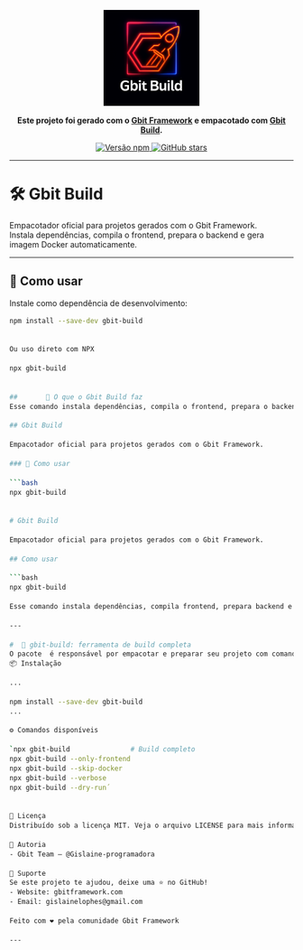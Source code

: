 <p align="center">
  <img src="./assets/gbit-build.png" alt="Powered by Gbit" width="170"/>
</p>


<p align="center">
  <strong>Este projeto foi gerado com o <a href="https://www.npmjs.com/package/create-gbit-app">Gbit Framework</a> e empacotado com <a href="https://www.npmjs.com/package/gbit-build">Gbit Build</a>.</strong>
</p>

<p align="center">
  <a href="https://www.npmjs.com/package/gbit-build">
    <img src="https://img.shields.io/npm/v/gbit-build" alt="Versão npm">
  </a>
  <a href="https://github.com/Gislaine-programadora/gbit-build">
    <img src="https://img.shields.io/github/stars/Gislaine-programadora/gbit-build?style=social" alt="GitHub stars">
  </a>
</p>

---

# 🛠️ Gbit Build

Empacotador oficial para projetos gerados com o Gbit Framework.  
Instala dependências, compila o frontend, prepara o backend e gera imagem Docker automaticamente.

---

## 🚀 Como usar

Instale como dependência de desenvolvimento:

```bash
npm install --save-dev gbit-build


Ou uso direto com NPX

npx gbit-build


##       🧱 O que o Gbit Build faz 
Esse comando instala dependências, compila o frontend, prepara o backend e gera a imagem Docker automaticamente. Ideal para projetos criados com o create-gbit-app.

## Gbit Build

Empacotador oficial para projetos gerados com o Gbit Framework.

### 🚀 Como usar

```bash
npx gbit-build


# Gbit Build

Empacotador oficial para projetos gerados com o Gbit Framework.

## Como usar

```bash
npx gbit-build

Esse comando instala dependências, compila frontend, prepara backend e gera imagem Docker automaticamente.

---

#  🧱 gbit-build: ferramenta de build completa
O pacote  é responsável por empacotar e preparar seu projeto com comandos simples e poderosos:
📦 Instalação

...

npm install --save-dev gbit-build
...

⚙️ Comandos disponíveis

`npx gbit-build               # Build completo
npx gbit-build --only-frontend
npx gbit-build --skip-docker
npx gbit-build --verbose
npx gbit-build --dry-run´


📄 Licença
Distribuído sob a licença MIT. Veja o arquivo LICENSE para mais informações.

👤 Autoria
- Gbit Team — @Gislaine-programadora

🌟 Suporte
Se este projeto te ajudou, deixe uma ⭐ no GitHub!
- Website: gbitframework.com
- Email: gislainelophes@gmail.com

Feito com ❤️ pela comunidade Gbit Framework

---

